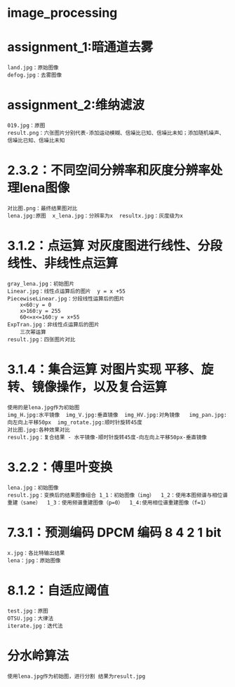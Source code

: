 # image_processing
# assignment_1:暗通道去雾
	land.jpg：原始图像
	defog.jpg：去雾图像
# assignment_2:维纳滤波
	019.jpg：原图
	result.png：六张图片分别代表-添加运动模糊、信噪比已知、信噪比未知；添加随机噪声、信噪比已知、信噪比未知
# 2.3.2：不同空间分辨率和灰度分辨率处理lena图像
	对比图.png：最终结果图对比
	lena.jpg:原图  x_lena.jpg：分辨率为x  resultx.jpg：灰度级为x
# 3.1.2：点运算 对灰度图进行线性、分段线性、非线性点运算
	gray_lena.jpg：初始图片
	Linear.jpg：线性点运算后的图片  y = x +55
	PiecewiseLinear.jpg：分段线性运算后的图片 
		x<60:y = 0
		x>160:y = 255
		60<=x<=160:y = x+55
	ExpTran.jpg：非线性点运算后的图片
		三次幂运算
	result.jpg：四张图片对比 
# 3.1.4：集合运算 对图片实现 平移、旋转、镜像操作，以及复合运算
	使用的是lena.jpg作为初始图
	img_H.jpg:水平镜像  img_V.jpg:垂直镜像  img_HV.jpg:对角镜像   img_pan.jpg:向左向上平移50px  img_rotate.jpg:顺时针旋转45度   
	对比图.jpg:各种效果对比
	result.jpg：复合结果 - 水平镜像-顺时针旋转45度-向左向上平移50px-垂直镜像
# 3.2.2：傅里叶变换
	lena.jpg：初始图像
	result.jpg：变换后的结果图像组合 1_1：初始图像（img）  1_2：使用本图频谱与相位谱重建（same）  1_3：使用频谱重建图像（p=0）  1_4:使用相位谱重建图像（f=1）
# 7.3.1：预测编码 DPCM 编码 8 4  2 1 bit
	x.jpg：各比特输出结果
	lena：jpg：原始图像
# 8.1.2：自适应阈值
	test.jpg：原图
	OTSU.jpg：大律法
	iterate.jpg：迭代法
# 分水岭算法
	使用lena.jpg作为初始图，进行分割 结果为result.jpg

